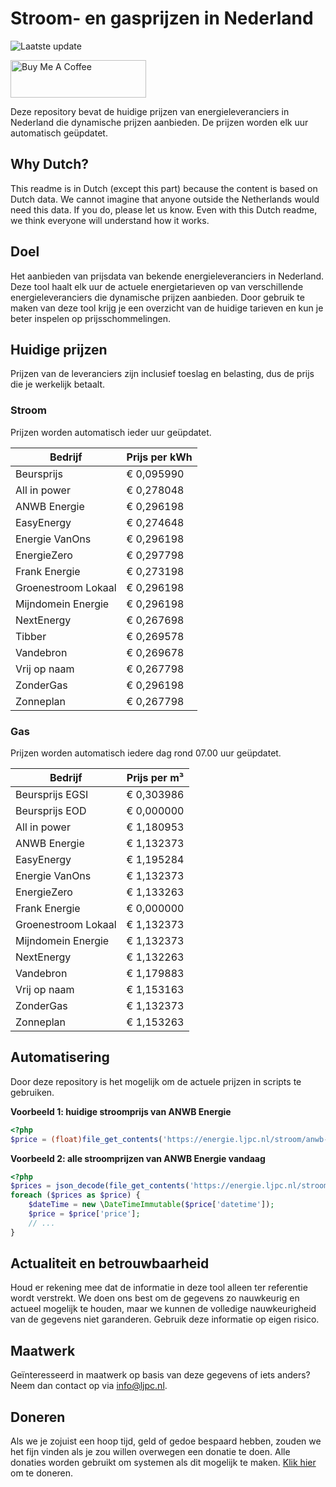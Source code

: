 # Stroom- en gasprijzen in Nederland

![Laatste update](https://img.shields.io/badge/laatste%20update-2024--05--07%2006%3A00%20CET-brightgreen)

<a href="https://www.buymeacoffee.com/Lars-" target="_blank"><img src="https://cdn.buymeacoffee.com/buttons/v2/default-orange.png" alt="Buy Me A Coffee" height="60" style="height: 60px !important;width: 217px !important;" ></a>

Deze repository bevat de huidige prijzen van energieleveranciers in Nederland die dynamische prijzen aanbieden. De prijzen worden elk uur automatisch geüpdatet.

## Why Dutch?

This readme is in Dutch (except this part) because the content is based on Dutch data. We cannot imagine that anyone outside the Netherlands would need this data. If you do, please let us know. Even with this Dutch readme, we think
everyone will understand how it works.

## Doel

Het aanbieden van prijsdata van bekende energieleveranciers in Nederland. Deze tool haalt elk uur de actuele energietarieven op van verschillende energieleveranciers die dynamische prijzen aanbieden. Door gebruik te maken van deze tool
krijg je een overzicht van de huidige tarieven en kun je beter inspelen op prijsschommelingen.

## Huidige prijzen

Prijzen van de leveranciers zijn inclusief toeslag en belasting, dus de prijs die je werkelijk betaalt.

### Stroom

Prijzen worden automatisch ieder uur geüpdatet.

 Bedrijf | Prijs per kWh 
---------|---------------
Beursprijs | € 0,095990
All in power | € 0,278048
ANWB Energie | € 0,296198
EasyEnergy | € 0,274648
Energie VanOns | € 0,296198
EnergieZero | € 0,297798
Frank Energie | € 0,273198
Groenestroom Lokaal | € 0,296198
Mijndomein Energie | € 0,296198
NextEnergy | € 0,267698
Tibber | € 0,269578
Vandebron | € 0,269678
Vrij op naam | € 0,267798
ZonderGas | € 0,296198
Zonneplan | € 0,267798


### Gas

Prijzen worden automatisch iedere dag rond 07.00 uur geüpdatet.

 Bedrijf | Prijs per m³ 
---------|--------------
Beursprijs EGSI | € 0,303986
Beursprijs EOD | € 0,000000
All in power | € 1,180953
ANWB Energie | € 1,132373
EasyEnergy | € 1,195284
Energie VanOns | € 1,132373
EnergieZero | € 1,133263
Frank Energie | € 0,000000
Groenestroom Lokaal | € 1,132373
Mijndomein Energie | € 1,132373
NextEnergy | € 1,132263
Vandebron | € 1,179883
Vrij op naam | € 1,153163
ZonderGas | € 1,132373
Zonneplan | € 1,153263


## Automatisering

Door deze repository is het mogelijk om de actuele prijzen in scripts te gebruiken.

**Voorbeeld 1: huidige stroomprijs van ANWB Energie**

```php
<?php
$price = (float)file_get_contents('https://energie.ljpc.nl/stroom/anwb-energie-nu.txt');

```

**Voorbeeld 2: alle stroomprijzen van ANWB Energie vandaag**

```php
<?php
$prices = json_decode(file_get_contents('https://energie.ljpc.nl/stroom/all-in-power-vandaag.json'),true);
foreach ($prices as $price) {
    $dateTime = new \DateTimeImmutable($price['datetime']);
    $price = $price['price'];
    // ...
}
```

## Actualiteit en betrouwbaarheid

Houd er rekening mee dat de informatie in deze tool alleen ter referentie wordt verstrekt. We doen ons best om de gegevens zo nauwkeurig en actueel mogelijk te houden, maar we kunnen de volledige nauwkeurigheid van de gegevens niet
garanderen. Gebruik deze informatie op eigen risico.

## Maatwerk

Geïnteresseerd in maatwerk op basis van deze gegevens of iets anders? Neem dan contact op
via [info@ljpc.nl](mailto:info@ljpc.nl?subject=Energie%20prijzen).

## Doneren

Als we je zojuist een hoop tijd, geld of gedoe bespaard hebben, zouden we het fijn vinden als je zou willen overwegen een
donatie te doen. Alle donaties worden gebruikt om systemen als dit mogelijk te
maken. [Klik hier](https://www.buymeacoffee.com/Lars-) om te doneren.
